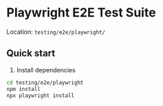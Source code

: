 # Playwright E2E Test Suite

Location: `testing/e2e/playwright/`

## Quick start

1. Install dependencies

```bash
cd testing/e2e/playwright
npm install
npx playwright install
